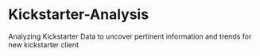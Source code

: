 # Kickstarter-Analysis
Analyzing Kickstarter Data to uncover pertinent information and trends for new kickstarter client

